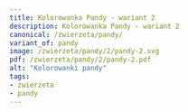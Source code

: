 ```yaml
---
title: Kolorowanka Pandy - wariant 2
description: Kolorowanka Pandy - wariant 2
canonical: /zwierzeta/pandy/
variant_of: pandy
image: /zwierzeta/pandy/2/pandy-2.svg
pdf: /zwierzeta/pandy/2/pandy-2.pdf
alt: "Kolorowanki pandy"
tags:
- zwierzeta
- pandy
---
```

